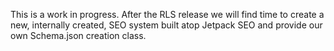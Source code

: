 This is a work in progress. After the RLS release we will find time to create a new, internally created, SEO system built atop Jetpack SEO and provide our own Schema.json creation class. 
